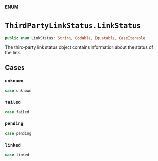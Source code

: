**ENUM**

# `ThirdPartyLinkStatus.LinkStatus`

```swift
public enum LinkStatus: String, Codable, Equatable, CaseIterable
```

The third-party link status object contains information about the status of the link.

## Cases
### `unknown`

```swift
case unknown
```

### `failed`

```swift
case failed
```

### `pending`

```swift
case pending
```

### `linked`

```swift
case linked
```
